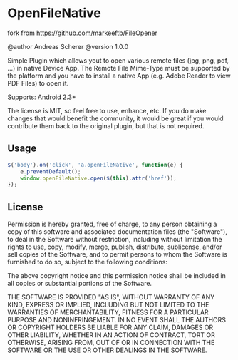 # OpenFileNative

fork from https://github.com/markeeftb/FileOpener

@author Andreas Scherer
@version 1.0.0


Simple Plugin which allows yout to open various remote files (jpg, png, pdf, ...) in
native Device App. The Remote File Mime-Type must be supported by the platform and you
have to install a native App (e.g. Adobe Reader to view PDF Files) to open it.

Supports: Android 2.3+

The license is MIT, so feel free to use, enhance, etc. If you do make changes that would
benefit the community, it would be great if you would contribute them back to the original
plugin, but that is not required.

## Usage
```````javascript
$('body').on('click', 'a.openFileNative', function(e) {
    e.preventDefault();
    window.openFileNative.open($(this).attr('href'));
});
```````

## License

Permission is hereby granted, free of charge, to any person obtaining a copy of this
software and associated documentation files (the "Software"), to deal in the Software
without restriction, including without limitation the rights to use, copy, modify,
merge, publish, distribute, sublicense, and/or sell copies of the Software, and to
permit persons to whom the Software is furnished to do so, subject to the following
conditions:

The above copyright notice and this permission notice shall be included in all copies
or substantial portions of the Software.

THE SOFTWARE IS PROVIDED "AS IS", WITHOUT WARRANTY OF ANY KIND, EXPRESS OR IMPLIED,
INCLUDING BUT NOT LIMITED TO THE WARRANTIES OF MERCHANTABILITY, FITNESS FOR A PARTICULAR
PURPOSE AND NONINFRINGEMENT. IN NO EVENT SHALL THE AUTHORS OR COPYRIGHT HOLDERS BE
LIABLE FOR ANY CLAIM, DAMAGES OR OTHER LIABILITY, WHETHER IN AN ACTION OF CONTRACT, TORT
OR OTHERWISE, ARISING FROM, OUT OF OR IN CONNECTION WITH THE SOFTWARE OR THE USE OR
OTHER DEALINGS IN THE SOFTWARE.

